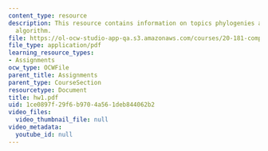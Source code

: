 ```yaml
---
content_type: resource
description: This resource contains information on topics phylogenies and the UPGMA
  algorithm.
file: https://ol-ocw-studio-app-qa.s3.amazonaws.com/courses/20-181-computation-for-biological-engineers-fall-2006/1ce0897f29f6b9704a561deb844062b2_hw1.pdf
file_type: application/pdf
learning_resource_types:
- Assignments
ocw_type: OCWFile
parent_title: Assignments
parent_type: CourseSection
resourcetype: Document
title: hw1.pdf
uid: 1ce0897f-29f6-b970-4a56-1deb844062b2
video_files:
  video_thumbnail_file: null
video_metadata:
  youtube_id: null
---
```

